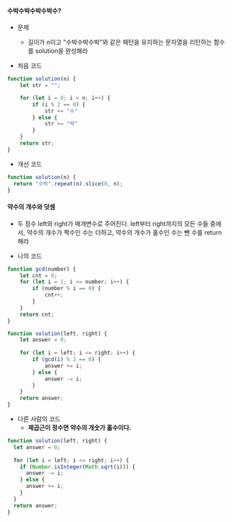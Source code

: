 #### 수박수박수박수박수?

- 문제
  - 길이가 n이고 "수박수박수박"와 같은 패턴을 유지하는 문자열을 리턴하는 함수를 solution을 완성해라

- 처음 코드

```js
function solution(n) {
    let str = "";

    for (let i = 0; i < n; i++) {
        if (i % 2 == 0) {
            str += "수"
        } else {
            str += "박"
        }
    }
    return str;
}
```

- 개선 코드

```js
function solution(n) {
  return "수박".repeat(n).slice(0, n);
}
```



#### 약수의 개수와 덧셈

- 두 정수 left와 right가 매개변수로 주어진다. left부터 right까지의 모든 수들 중에서, 약수의 개수가 짝수인 수는 더하고, 약수의 개수가 홀수인 수는 뺀 수를 return해라

- 나의 코드

```js
function gcd(number) {
    let cnt = 0;
    for (let i = 1; i <= number; i++) {
        if (number % i == 0) {
            cnt++;
        }
    }
    return cnt;
}

function solution(left, right) {
    let answer = 0;
    
    for (let i = left; i <= right; i++) {
        if (gcd(i) % 2 == 0) {
            answer += i;
        } else {
            answer -= i;
        }
    }
    return answer;
}
```

- 다른 사람의 코드
  - **제곱근이 정수면 약수의 개숫가 홀수이다.**

```js
function solution(left, right) {
  let answer = 0;
  
  for (let i = left; i <= right; i++) {
    if (Number.isInteger(Math.sqrt(i))) {
      answer -= i;
    } else {
      answer += i;
    }
  }
  return answer;
}
```

